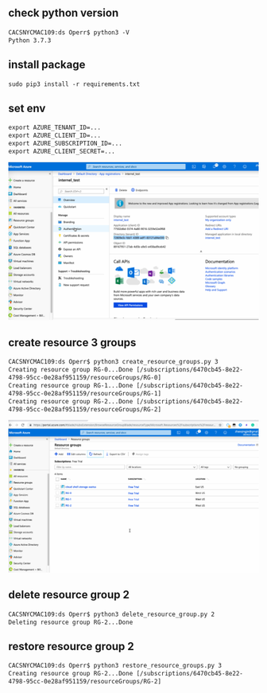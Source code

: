 ## check python version
```
CACSNYCMAC109:ds Operr$ python3 -V
Python 3.7.3
```
## install package
```
sudo pip3 install -r requirements.txt 
```

## set env
```
export AZURE_TENANT_ID=...
export AZURE_CLIENT_ID=...
export AZURE_SUBSCRIPTION_ID=...
export AZURE_CLIENT_SECRET=...
```
![](img/1.png)

## create resource 3 groups
```
CACSNYCMAC109:ds Operr$ python3 create_resource_groups.py 3
Creating resource group RG-0...Done [/subscriptions/6470cb45-8e22-4798-95cc-0e28af951159/resourceGroups/RG-0]
Creating resource group RG-1...Done [/subscriptions/6470cb45-8e22-4798-95cc-0e28af951159/resourceGroups/RG-1]
Creating resource group RG-2...Done [/subscriptions/6470cb45-8e22-4798-95cc-0e28af951159/resourceGroups/RG-2]
```
![](img/2.png)

## delete resource group 2
```
CACSNYCMAC109:ds Operr$ python3 delete_resource_group.py 2
Deleting resource group RG-2...Done
```


## restore resource group 2
```
CACSNYCMAC109:ds Operr$ python3 restore_resource_groups.py 3
Creating resource group RG-2...Done [/subscriptions/6470cb45-8e22-4798-95cc-0e28af951159/resourceGroups/RG-2]
```

